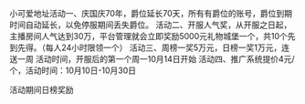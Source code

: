 小可爱地址活动一、庆国庆70年，爵位延长70天，所有有爵位的账号，爵位到期时间自动延长，以免停服期间丢失爵位。
活动二、开服人气奖，从开服之日起，主播房间人气达到30万，平台管理就会立即奖励5000元礼物城堡一个，共10个先到先得。（每人24小时限领一个）
活动三、周榜一奖5万元，日榜一奖1万元，连送一周
活动时间，开服后的第一个周一10月14日开始
活动四、推广系统提价4元/个，活动时间：10月10日-10月30日

活动期间日榜奖励
